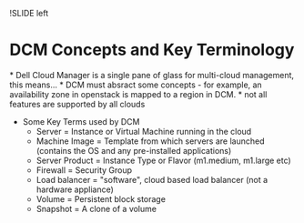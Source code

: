 !SLIDE left
# DCM Concepts and Key Terminology
<p></p>
* Dell Cloud Manager is a single pane of glass for multi-cloud management, this means...
  * DCM must absract some concepts - for example, an availability zone in openstack is mapped to a region in DCM.
  * not all features are supported by all clouds

* Some Key Terms used by DCM
  * Server = Instance or Virtual Machine running in the cloud
  * Machine Image = Template from which servers are launched (contains the OS and any pre-installed applications)
  * Server Product = Instance Type or Flavor (m1.medium, m1.large etc)
  * Firewall = Security Group
  * Load balancer = "software", cloud based load balancer (not a hardware appliance)
  * Volume = Persistent block storage
  * Snapshot = A clone of a volume